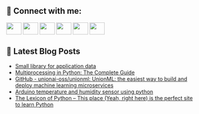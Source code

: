 ## 🔎 Connect with me:
[<img height="32" width="40" src="https://cdn.jsdelivr.net/npm/simple-icons@v5/icons/telegram.svg" />](https://t.me/bullbesh)
[<img height="32" width="40" src="https://cdn.jsdelivr.net/npm/simple-icons@v5/icons/vk.svg" />](https://vk.com/bullbesh)
[<img height="32" width="40" src="https://cdn.jsdelivr.net/npm/simple-icons@v5/icons/twitter.svg" />](https://twitter.com/bullbesh1)
[<img height="32" width="40" src="https://cdn.jsdelivr.net/npm/simple-icons@v5/icons/instagram.svg" />](https://www.instagram.com/bullbesh)
[<img height="32" width="40" src="https://cdn.jsdelivr.net/npm/simple-icons@v5/icons/reddit.svg" />](https://www.reddit.com/user/bullbesh)
[<img height="32" width="40" src="https://cdn.jsdelivr.net/npm/simple-icons@v5/icons/youtube.svg" />](https://www.youtube.com/channel/UCtfjRs6uzgq5mfm8S06WTcg)

## 📕 Latest Blog Posts
<!-- BLOG-POST-LIST:START -->
- [Small library for application data](https://www.reddit.com/r/Python/comments/vldcdb/small_library_for_application_data/)
- [Multiprocessing in Python: The Complete Guide](https://www.reddit.com/r/Python/comments/vld145/multiprocessing_in_python_the_complete_guide/)
- [GitHub - unionai-oss/unionml: UnionML: the easiest way to build and deploy machine learning microservices](https://www.reddit.com/r/Python/comments/vlcn4e/github_unionaiossunionml_unionml_the_easiest_way/)
- [Arduino temperature and humidity sensor using python](https://www.reddit.com/r/Python/comments/vlch40/arduino_temperature_and_humidity_sensor_using/)
- [The Lexicon of Python – This place &lpar;Yeah, right here&rpar; is the perfect site to learn Python](https://www.reddit.com/r/Python/comments/vlamiq/the_lexicon_of_python_this_place_yeah_right_here/)
<!-- BLOG-POST-LIST:END -->
